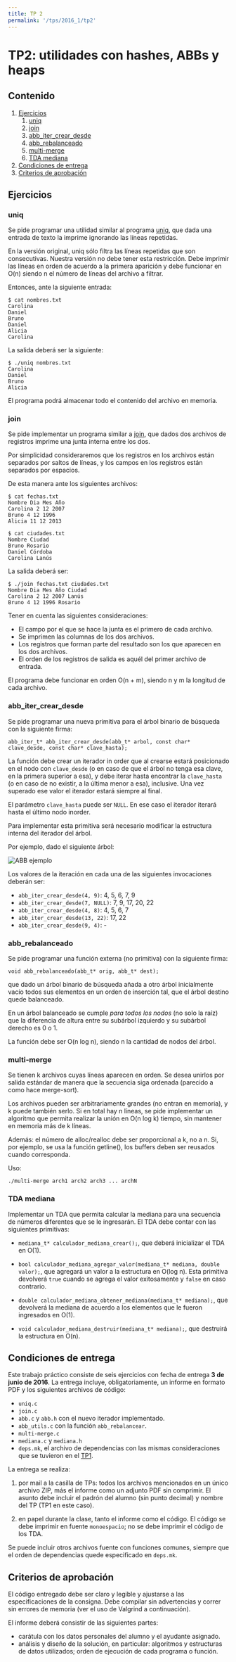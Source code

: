 ```yaml
---
title: TP 2
permalink: '/tps/2016_1/tp2'
---
```


TP2: utilidades con hashes, ABBs y heaps
========================================

## Contenido
  1. [Ejercicios](#ejercicios)
      1. [uniq](#uniq)
      2. [join](#join)
      3. [abb_iter_crear_desde](#abbitercreardesde)
      4. [abb_rebalanceado](#abbrebalanceado)
      5. [multi-merge](#multi-merge)
      6. [TDA mediana](#tda-mediana)
  2. [Condiciones de entrega](#condiciones-de-entrega)  
  3. [Criterios de aprobación](#criterios-de-aprobacin)

## Ejercicios

### uniq

Se pide programar una utilidad similar al programa [uniq](http://ss64.com/bash/uniq.html), que dada una entrada de texto la imprime ignorando las líneas repetidas.

En la versión original, uniq sólo filtra las líneas repetidas que son consecutivas. Nuestra versión no debe tener esta restricción. Debe imprimir las líneas en orden de acuerdo a la primera aparición y debe funcionar en O(n) siendo n el número de líneas del archivo a filtrar.

Entonces, ante la siguiente entrada:

    $ cat nombres.txt
    Carolina
    Daniel
    Bruno
    Daniel
    Alicia
    Carolina


La salida deberá ser la siguiente:

    $ ./uniq nombres.txt
    Carolina
    Daniel
    Bruno
    Alicia

El programa podrá almacenar todo el contenido del archivo en memoria.


### join

Se pide implementar un programa similar a [join](http://ss64.com/bash/join.html), que dados dos archivos de registros imprime una junta interna entre los dos.

Por simplicidad consideraremos que los registros en los archivos están separados por saltos de líneas, y los campos en los registros están separados por espacios.

De esta manera ante los siguientes archivos:

    $ cat fechas.txt
    Nombre Dia Mes Año
    Carolina 2 12 2007
    Bruno 4 12 1996
    Alicia 11 12 2013

    $ cat ciudades.txt
    Nombre Ciudad
    Bruno Rosario
    Daniel Córdoba
    Carolina Lanús

La salida deberá ser:

    $ ./join fechas.txt ciudades.txt
    Nombre Dia Mes Año Ciudad
    Carolina 2 12 2007 Lanús
    Bruno 4 12 1996 Rosario

Tener en cuenta las siguientes consideraciones:
- El campo por el que se hace la junta es el primero de cada archivo.
- Se imprimen las columnas de los dos archivos.
- Los registros que forman parte del resultado son los que aparecen en los dos archivos.
- El orden de los registros de salida es aquél del primer archivo de entrada.

El programa debe funcionar en orden O(n + m), siendo n y m la longitud de cada archivo.


### abb_iter_crear_desde

Se pide programar una nueva primitiva para el árbol binario de búsqueda con la siguiente firma:

    abb_iter_t* abb_iter_crear_desde(abb_t* arbol, const char* clave_desde, const char* clave_hasta);

La función debe crear un iterador in order que al crearse estará posicionado en el nodo con `clave_desde` (o en caso de que el árbol no tenga esa clave, en la primera superior a esa), y debe iterar hasta encontrar la `clave_hasta` (o en caso de no existir, a la última menor a esa), inclusive. Una vez superado ese valor el iterador estará siempre al final.

El parámetro `clave_hasta` puede ser `NULL`. En ese caso el iterador iterará hasta el último nodo inorder.

Para implementar esta primitiva será necesario modificar la estructura interna del iterador del árbol.


Por ejemplo, dado el siguiente árbol:

![ABB ejemplo](http://cramster-image.s3.amazonaws.com/definitions/computerscience-5-img-1.png)

Los valores de la iteración en cada una de las siguientes invocaciones deberán ser:

- `abb_iter_crear_desde(4, 9)`: 4, 5, 6, 7, 9
- `abb_iter_crear_desde(7, NULL)`: 7, 9, 17, 20, 22
- `abb_iter_crear_desde(4, 8)`: 4, 5, 6, 7
- `abb_iter_crear_desde(13, 22)`: 17, 22
- `abb_iter_crear_desde(9, 4)`: -


### abb_rebalanceado

Se pide programar una función externa (no primitiva) con la siguiente firma:

    void abb_rebalanceado(abb_t* orig, abb_t* dest);

que dado un árbol binario de búsqueda añada a otro árbol inicialmente vacío todos sus elementos en un orden de inserción tal, que el árbol destino quede balanceado.

En un árbol balanceado se cumple _para todos los nodos_ (no solo la raíz) que la diferencia de altura entre su subárbol izquierdo y su subárbol derecho es 0 o 1.

La función debe ser O(n log n), siendo n la cantidad de nodos del árbol.


### multi-merge

Se tienen k archivos cuyas líneas aparecen en orden. Se desea unirlos por salida estándar de manera que la secuencia siga ordenada (parecido a como hace merge-sort).

Los archivos pueden ser arbitrariamente grandes (no entran en memoria), y k puede también serlo. Si en total hay n líneas, se pide implementar un algoritmo que permita realizar la unión en O(n log k) tiempo, sin mantener en memoria más de k líneas.

Además: el número de alloc/realloc debe ser proporcional a k, no a n. Si, por ejemplo, se usa la función getline(), los buffers deben ser reusados cuando corresponda.

Uso:

    ./multi-merge arch1 arch2 arch3 ... archN


### TDA mediana

Implementar un TDA que permita calcular la mediana para una secuencia de números diferentes que se le ingresarán. El TDA debe contar con las siguientes primitivas:

  - `mediana_t* calculador_mediana_crear();`, que deberá inicializar el TDA en O(1).

  - `bool calculador_mediana_agregar_valor(mediana_t* mediana, double valor);`, que agregará un valor a la estructura en O(log n). Esta primitiva devolverá `true` cuando se agrega el valor exitosamente y `false` en caso contrario.

  - `double calculador_mediana_obtener_mediana(mediana_t* mediana);`, que devolverá la mediana de acuerdo a los elementos que le fueron ingresados en O(1).

  - `void calculador_mediana_destruir(mediana_t* mediana);`, que destruirá la estructura en O(n).


## Condiciones de entrega

Este trabajo práctico consiste de seis ejercicios con fecha de entrega **3 de junio de 2016**.
La entrega incluye, obligatoriamente, un informe en formato PDF y los siguientes archivos de código:

  - `uniq.c`
  - `join.c`
  - `abb.c` y `abb.h` con el nuevo iterador implementado.
  - `abb_utils.c` con la función `abb_rebalancear`.
  - `multi-merge.c`
  - `mediana.c` y `mediana.h`
  - `deps.mk`, el archivo de dependencias con las mismas consideraciones que se tuvieron en el [TP1](https://algoritmos-rw.github.io/prog2/tp1/#deps.mk).

La entrega se realiza:

  1. por mail a la casilla de TPs: todos los archivos mencionados en un único archivo ZIP, más el informe como un adjunto PDF sin comprimir. El asunto debe incluir el padrón del alumno (sin punto decimal) y nombre del TP (TP1 en este caso).

  2. en papel durante la clase, tanto el informe como el código. El código se debe imprimir en fuente `monoespacio`; no se debe imprimir el código de los TDA.

Se puede incluir otros archivos fuente con funciones comunes, siempre que el orden de dependencias quede especificado en `deps.mk`.


## Criterios de aprobación

El código entregado debe ser claro y legible y ajustarse a las especificaciones de la consigna. Debe compilar sin advertencias y correr sin errores de memoria (ver el uso de Valgrind a continuación).

El informe deberá consistir de las siguientes partes:

  - carátula con los datos personales del alumno y el ayudante asignado.
  - análisis y diseño de la solución, en particular: algoritmos y estructuras de datos utilizados; orden de ejecución de cada programa o función.
